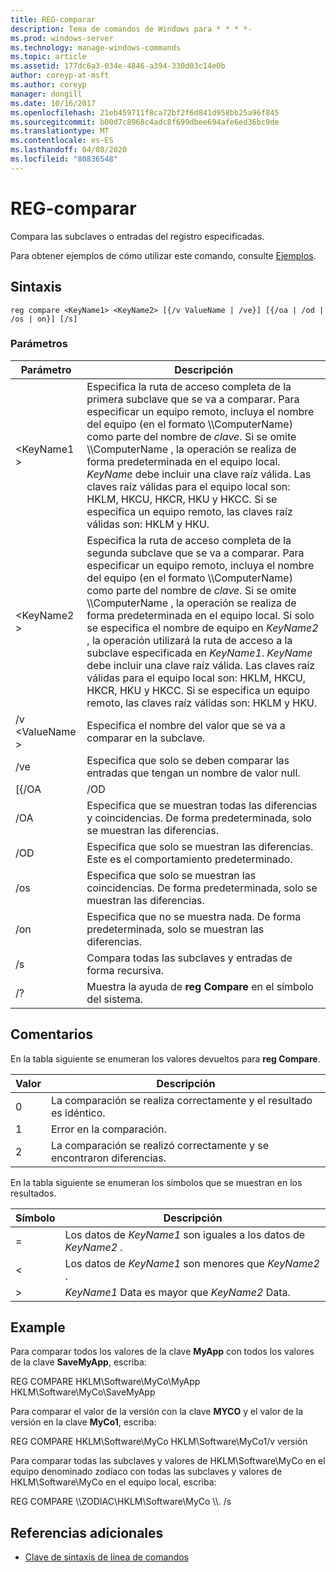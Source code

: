 ```yaml
---
title: REG-comparar
description: Tema de comandos de Windows para * * * *-
ms.prod: windows-server
ms.technology: manage-windows-commands
ms.topic: article
ms.assetid: 177dc6a3-034e-4846-a394-330d03c14e0b
author: coreyp-at-msft
ms.author: coreyp
manager: dongill
ms.date: 10/16/2017
ms.openlocfilehash: 21eb459711f8ca72bf2f6d841d958bb25a96f845
ms.sourcegitcommit: b00d7c8968c4adc8f699dbee694afe6ed36bc9de
ms.translationtype: MT
ms.contentlocale: es-ES
ms.lasthandoff: 04/08/2020
ms.locfileid: "80836548"
---
```

# <a name="reg-compare"></a>REG-comparar



Compara las subclaves o entradas del registro especificadas.

Para obtener ejemplos de cómo utilizar este comando, consulte [Ejemplos](#BKMK_examples).

## <a name="syntax"></a>Sintaxis

```
reg compare <KeyName1> <KeyName2> [{/v ValueName | /ve}] [{/oa | /od | /os | on}] [/s]
```

### <a name="parameters"></a>Parámetros

|    Parámetro    |                                                                                                                                                                                                                                                                                          Descripción                                                                                                                                                                                                                                                                                           |
|-----------------|------------------------------------------------------------------------------------------------------------------------------------------------------------------------------------------------------------------------------------------------------------------------------------------------------------------------------------------------------------------------------------------------------------------------------------------------------------------------------------------------------------------------------------------------------------------------------------------------|
|   \<KeyName1 >   |                                                               Especifica la ruta de acceso completa de la primera subclave que se va a comparar. Para especificar un equipo remoto, incluya el nombre del equipo (en el formato \\\\ComputerName\) como parte del nombre de *clave*. Si se omite \\\\ComputerName \, la operación se realiza de forma predeterminada en el equipo local. *KeyName* debe incluir una clave raíz válida. Las claves raíz válidas para el equipo local son: HKLM, HKCU, HKCR, HKU y HKCC. Si se especifica un equipo remoto, las claves raíz válidas son: HKLM y HKU.                                                                |
|   \<KeyName2 >   | Especifica la ruta de acceso completa de la segunda subclave que se va a comparar. Para especificar un equipo remoto, incluya el nombre del equipo (en el formato \\\\ComputerName\) como parte del nombre de *clave*. Si se omite \\\\ComputerName \, la operación se realiza de forma predeterminada en el equipo local. Si solo se especifica el nombre de equipo en *KeyName2* , la operación utilizará la ruta de acceso a la subclave especificada en *KeyName1*. *KeyName* debe incluir una clave raíz válida. Las claves raíz válidas para el equipo local son: HKLM, HKCU, HKCR, HKU y HKCC. Si se especifica un equipo remoto, las claves raíz válidas son: HKLM y HKU. |
| /v \<ValueName > |                                                                                                                                                                                                                                                                     Especifica el nombre del valor que se va a comparar en la subclave.                                                                                                                                                                                                                                                                      |
|       /ve       |                                                                                                                                                                                                                                                         Especifica que solo se deben comparar las entradas que tengan un nombre de valor null.                                                                                                                                                                                                                                                         |
|      [{/OA      |                                                                                                                                                                                                                                                                                              /OD                                                                                                                                                                                                                                                                                               |
|       /OA       |                                                                                                                                                                                                                                             Especifica que se muestran todas las diferencias y coincidencias. De forma predeterminada, solo se muestran las diferencias.                                                                                                                                                                                                                                             |
|       /OD       |                                                                                                                                                                                                                                                          Especifica que solo se muestran las diferencias. Este es el comportamiento predeterminado.                                                                                                                                                                                                                                                          |
|       /os       |                                                                                                                                                                                                                                                    Especifica que solo se muestran las coincidencias. De forma predeterminada, solo se muestran las diferencias.                                                                                                                                                                                                                                                     |
|       /on       |                                                                                                                                                                                                                                                       Especifica que no se muestra nada. De forma predeterminada, solo se muestran las diferencias.                                                                                                                                                                                                                                                        |
|       /s        |                                                                                                                                                                                                                                                                         Compara todas las subclaves y entradas de forma recursiva.                                                                                                                                                                                                                                                                          |
|       /?        |                                                                                                                                                                                                                                                                    Muestra la ayuda de **reg Compare** en el símbolo del sistema.                                                                                                                                                                                                                                                                    |

## <a name="remarks"></a>Comentarios

En la tabla siguiente se enumeran los valores devueltos para **reg Compare**.

|Valor|Descripción|
|-----|-----------|
|0|La comparación se realiza correctamente y el resultado es idéntico.|
|1|Error en la comparación.|
|2|La comparación se realizó correctamente y se encontraron diferencias.|

En la tabla siguiente se enumeran los símbolos que se muestran en los resultados.

|Símbolo|Descripción|
|------|-----------|
|=|Los datos de *KeyName1* son iguales a los datos de *KeyName2* .|
|<|Los datos de *KeyName1* son menores que *KeyName2* .|
|>|*KeyName1* Data es mayor que *KeyName2* Data.|

## <a name="examples"></a><a name=BKMK_examples></a>Example

Para comparar todos los valores de la clave **MyApp** con todos los valores de la clave **SaveMyApp**, escriba:

REG COMPARE HKLM\Software\MyCo\MyApp HKLM\Software\MyCo\SaveMyApp

Para comparar el valor de la versión con la clave **MYCO** y el valor de la versión en la clave **MyCo1**, escriba:

REG COMPARE HKLM\Software\MyCo HKLM\Software\MyCo1/v versión

Para comparar todas las subclaves y valores de HKLM\Software\MyCo en el equipo denominado zodíaco con todas las subclaves y valores de HKLM\Software\MyCo en el equipo local, escriba:

REG COMPARE \\\\ZODIAC\HKLM\Software\MyCo \\\\. /s

## <a name="additional-references"></a>Referencias adicionales

- [Clave de sintaxis de línea de comandos](command-line-syntax-key.md)